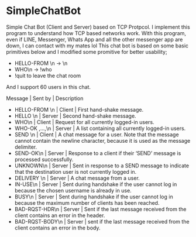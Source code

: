 # SimpleChatBot
Simple Chat Bot (Client and Server) based on TCP Protpcol. 
I implement this program to understand how TCP based networks work. 
With this program, even if LINE, Messenger, Whats App and all the other messenger app are down, I can contact with my mates lol
This chat bot is based on some basic primitives below and I modified some promitive for better usability;
  - HELLO-FROM <name>\n -> <name>\n
  - WHO\n -> !who
  - !quit to leave the chat room
  
And I support 60 users in this chat.

Message | Sent by | Description 
- HELLO-FROM <name>\n | Client | First hand-shake message. 
- HELLO <name>\n | Server | Second hand-shake message. 
- WHO\n | Client | Request for all currently logged-in users.
- WHO-OK <name1>,...,<namen>\n | Server | A list containing all currently logged-in users. 
- SEND <user> <msg>\n | Client | A chat message for a user. Note that the message cannot contain the newline character, because it is used as the message delimiter.
- SEND-OK\n | Server | Response to a client if their ‘SEND’ message is processed successfully.
- UNKNOWN\n | Server | Sent in response to a SEND message to indicate that the destination user is not currently logged in.
- DELIVERY <user> <msg>\n | Server | A chat message from a user. 
- IN-USE\n | Server | Sent during handshake if the user cannot log in because the chosen username is already in use.
- BUSY\n | Server | Sent during handshake if the user cannot log in because the maximum number of clients has been reached.
- BAD-RQST-HDR\n | Server | Sent if the last message received from the client contains an error in the header.
- BAD-RQST-BODY\n | Server | sent if the last message received from the client contains an error in the body.
